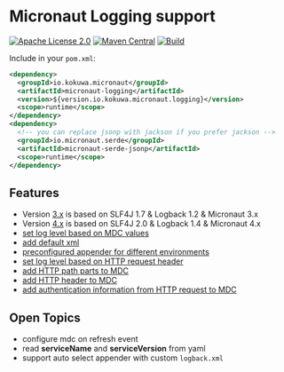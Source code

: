 # Micronaut Logging support

[![Apache License 2.0](https://img.shields.io/github/license/kokuwaio/helm-maven-plugin)](https://github.com/kokuwaio/micronaut-logging/blob/main/LICENSE)
[![Maven Central](https://img.shields.io/maven-central/v/io.kokuwa.micronaut/micronaut-logging)](https://central.sonatype.com/namespace/io.kokuwa.micronaut)
[![Build](https://img.shields.io/github/actions/workflow/status/kokuwaio/micronaut-logging/build.yaml?branch=main)](https://github.com/kokuwaio/micronaut-logging/actions/workflows/build.yaml?query=branch%3Amain)

Include in your `pom.xml`:

```xml
<dependency>
  <groupId>io.kokuwa.micronaut</groupId>
  <artifactId>micronaut-logging</artifactId>
  <version>${version.io.kokuwa.micronaut.logging}</version>
  <scope>runtime</scope>
</dependency>
<dependency>
  <!-- you can replace jsonp with jackson if you prefer jackson -->
  <groupId>io.micronaut.serde</groupId>
  <artifactId>micronaut-serde-jsonp</artifactId>
  <scope>runtime</scope>
</dependency>
```

## Features

* Version [3.x](https://github.com/kokuwaio/micronaut-logging/tree/3.x) is based on SLF4J 1.7 & Logback 1.2 & Micronaut 3.x
* Version [4.x](https://github.com/kokuwaio/micronaut-logging/tree/main) is based on SLF4J 2.0 & Logback 1.4 & Micronaut 4.x
* [set log level based on MDC values](docs/features/logback_mdc_level.md)
* [add default xml](docs/features/logback_default.md)
* [preconfigured appender for different environments](docs/features/logback_appender.md)
* [set log level based on HTTP request header](docs/features/http_log_level.md)
* [add HTTP path parts to MDC](docs/features/http_mdc_path.md)
* [add HTTP header to MDC](docs/features/http_mdc_header.md)
* [add authentication information from HTTP request to MDC](docs/features/http_mdc_authentication.md)

## Open Topics

* configure mdc on refresh event
* read **serviceName** and **serviceVersion** from yaml
* support auto select appender with custom `logback.xml`
